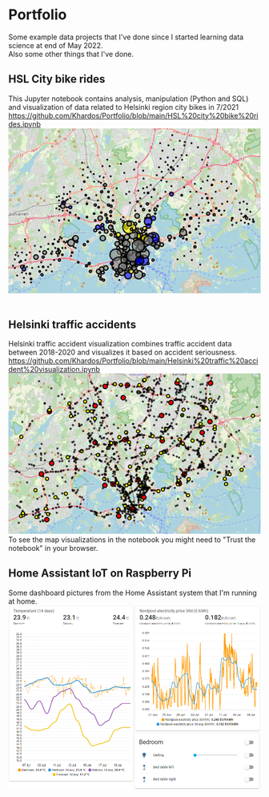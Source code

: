 # Portfolio
Some example data projects that I've done since I started learning data science at end of May 2022. <br>
Also some other things that I've done.
<br>
## HSL City bike rides
This Jupyter notebook contains analysis, manipulation (Python and SQL) and visualization of data related to Helsinki region city bikes in 7/2021 <br>
https://github.com/Khardos/Portfolio/blob/main/HSL%20city%20bike%20rides.ipynb <br>
![](https://github.com/Khardos/Portfolio/blob/main/City_bike_rides.PNG) <br>
<br>
## Helsinki traffic accidents
Helsinki traffic accident visualization combines traffic accident data between 2018-2020 and visualizes it based on accident seriousness. <br>
https://github.com/Khardos/Portfolio/blob/main/Helsinki%20traffic%20accident%20visualization.ipynb <br>
![](https://github.com/Khardos/Portfolio/blob/main/Traffic_accidents.PNG) <br>
To see the map visualizations in the notebook you might need to "Trust the notebook" in your browser.
## Home Assistant IoT on Raspberry Pi
Some dashboard pictures from the Home Assistant system that I'm running at home.
![](https://github.com/Khardos/Portfolio/blob/main/Homeassistant3.png) <br>

